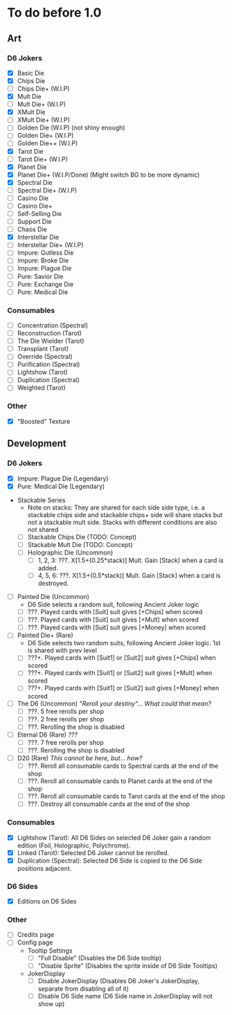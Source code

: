 # To do before 1.0
## Art
### D6 Jokers
- [x] Basic Die 
- [x] Chips Die 
- [ ] Chips Die+ (W.I.P)
- [x] Mult Die 
- [ ] Mult Die+ (W.I.P)
- [x] XMult Die 
- [ ] XMult Die+ (W.I.P)
- [ ] Golden Die (W.I.P) (not shiny enough)
- [ ] Golden Die+ (W.I.P)
- [ ] Golden Die++ (W.I.P)
- [x] Tarot Die 
- [ ] Tarot Die+ (W.I.P)
- [x] Planet Die 
- [x] Planet Die+ (W.I.P/Done) (Might switch BG to be more dynamic)
- [x] Spectral Die 
- [ ] Spectral Die+ (W.I.P)
- [ ] Casino Die
- [ ] Casino Die+
- [ ] Self-Selling Die
- [ ] Support Die
- [ ] Chaos Die
- [x] Interstellar Die
- [ ] Interstellar Die+ (W.I.P)
- [ ] Impure: Gutless Die
- [ ] Impure: Broke Die
- [ ] Impure: Plague Die
- [ ] Pure: Savior Die
- [ ] Pure: Exchange Die
- [ ] Pure: Medical Die
### Consumables
- [ ] Concentration (Spectral)
- [ ] Reconstruction (Tarot)
- [ ] The Die Wielder (Tarot)
- [ ] Transplant (Tarot)
- [ ] Override (Spectral)
- [ ] Purification (Spectral)
- [ ] Lightshow (Tarot)
- [ ] Duplication (Spectral)
- [ ] Weighted (Tarot)
### Other
- [x] "Boosted" Texture

## Development
### D6 Jokers
- [x] Impure: Plague Die (Legendary)
- [x] Pure: Medical Die (Legendary)
- Stackable Series 
  - Note on stacks: They are shared for each side side type, i.e. a stackable chips side and stackable chips+ side will share stacks but not a stackable mult side. Stacks with different conditions are also not shared
  - [ ] Stackable Chips Die (TODO: Concept) 
  - [ ] Stackable Mult Die (TODO: Concept)
  - [ ] Holographic Die (Uncommon) 
    - [ ] 1, 2, 3: ???. X\[1.5+(0.25*stack)\] Mult. Gain \[Stack\] when a card is added. 
    - [ ] 4, 5, 6: ???. X\[1.5+(0.5*stack)\] Mult. Gain \[Stack\] when a card is destroyed. 
- [ ] Painted Die (Uncommon)
  - D6 Side selects a random suit, following Ancient Joker logic
  - [ ] ???. Played cards with \[Suit\] suit gives \[+Chips\] when scored
  - [ ] ???. Played cards with \[Suit\] suit gives \[+Mult\] when scored
  - [ ] ???. Played cards with \[Suit\] suit gives \[+Money\] when scored
- [ ] Painted Die+ (Rare)
  - D6 Side selects two random suits, following Ancient Joker logic. 1st is shared with prev level
  - [ ] ???+. Played cards with \[Suit1\] or \[Suit2\] suit gives \[+Chips\] when scored
  - [ ] ???+. Played cards with \[Suit1\] or \[Suit2\] suit gives \[+Mult\] when scored
  - [ ] ???+. Played cards with \[Suit1\] or \[Suit2\] suit gives \[+Money\] when scored
- [ ] The D6 (Uncommon) *"Reroll your destiny"... What could that mean?*
  - [ ] ???. 5 free rerolls per shop
  - [ ] ???. 2 free rerolls per shop
  - [ ] ???. Rerolling the shop is disabled
- [ ] Eternal D6 (Rare) *???*
  - [ ] ???. 7 free rerolls per shop
  - [ ] ???. Rerolling the shop is disabled
- [ ] D20 (Rare) *This cannot be here, but... how?*
  - [ ] ???. Reroll all consumable cards to Spectral cards at the end of the shop
  - [ ] ???. Reroll all consumable cards to Planet cards at the end of the shop
  - [ ] ???. Reroll all consumable cards to Tarot cards at the end of the shop
  - [ ] ???. Destroy all consumable cards at the end of the shop
### Consumables
- [x] Lightshow (Tarot): All D6 Sides on selected D6 Joker gain a random edition (Foil, Holographic, Polychrome). 
- [x] Linked (Tarot): Selected D6 Joker cannot be rerolled. 
- [x] Duplication (Spectral): Selected D6 Side is copied to the D6 Side positions adjacent. 
### D6 Sides
- [x] Editions on D6 Sides
### Other
- [ ] Credits page
- [ ] Config page
  - Tooltip Settings
    - [ ] "Full Disable" (Disables the D6 Side tooltip)
    - [ ] "Disable Sprite" (Disables the sprite inside of D6 Side Tooltips)
  - JokerDisplay
    - [ ] Disable JokerDisplay (Disables D6 Joker's JokerDisplay, separate from disabling all of it)
    - [ ] Disable D6 Side name (D6 Side name in JokerDisplay will not show up)
